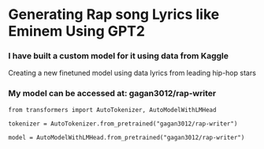 # Generating Rap song Lyrics like Eminem Using GPT2

### I have built a custom model for it using data from Kaggle 

Creating a new finetuned model using data lyrics from leading hip-hop stars

### My model can be accessed at: gagan3012/rap-writer

```
from transformers import AutoTokenizer, AutoModelWithLMHead

tokenizer = AutoTokenizer.from_pretrained("gagan3012/rap-writer")

model = AutoModelWithLMHead.from_pretrained("gagan3012/rap-writer")
```
